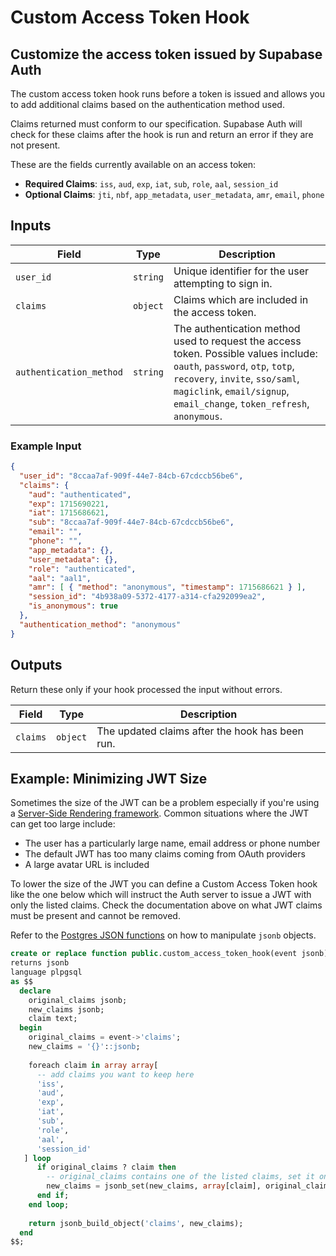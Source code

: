 # Custom Access Token Hook

## Customize the access token issued by Supabase Auth

The custom access token hook runs before a token is issued and allows you to add additional claims based on the authentication method used.

Claims returned must conform to our specification. Supabase Auth will check for these claims after the hook is run and return an error if they are not present.

These are the fields currently available on an access token:

- **Required Claims**: `iss`, `aud`, `exp`, `iat`, `sub`, `role`, `aal`, `session_id`
- **Optional Claims**: `jti`, `nbf`, `app_metadata`, `user_metadata`, `amr`, `email`, `phone`

## Inputs

| Field | Type | Description |
| --- | --- | --- |
| `user_id` | `string` | Unique identifier for the user attempting to sign in. |
| `claims` | `object` | Claims which are included in the access token. |
| `authentication_method` | `string` | The authentication method used to request the access token. Possible values include: `oauth`, `password`, `otp`, `totp`, `recovery`, `invite`, `sso/saml`, `magiclink`, `email/signup`, `email_change`, `token_refresh`, `anonymous`. |

### Example Input

```json
{
  "user_id": "8ccaa7af-909f-44e7-84cb-67cdccb56be6",
  "claims": {
    "aud": "authenticated",
    "exp": 1715690221,
    "iat": 1715686621,
    "sub": "8ccaa7af-909f-44e7-84cb-67cdccb56be6",
    "email": "",
    "phone": "",
    "app_metadata": {},
    "user_metadata": {},
    "role": "authenticated",
    "aal": "aal1",
    "amr": [ { "method": "anonymous", "timestamp": 1715686621 } ],
    "session_id": "4b938a09-5372-4177-a314-cfa292099ea2",
    "is_anonymous": true
  },
  "authentication_method": "anonymous"
}
```

## Outputs

Return these only if your hook processed the input without errors.

| Field | Type | Description |
| --- | --- | --- |
| `claims` | `object` | The updated claims after the hook has been run. |

## Example: Minimizing JWT Size

Sometimes the size of the JWT can be a problem especially if you're using a [Server-Side Rendering framework](https://supabase.com/docs/guides/auth/server-side). Common situations where the JWT can get too large include:

- The user has a particularly large name, email address or phone number
- The default JWT has too many claims coming from OAuth providers
- A large avatar URL is included

To lower the size of the JWT you can define a Custom Access Token hook like the one below which will instruct the Auth server to issue a JWT with only the listed claims. Check the documentation above on what JWT claims must be present and cannot be removed.

Refer to the [Postgres JSON functions](https://www.postgresql.org/docs/current/functions-json.html) on how to manipulate `jsonb` objects.

```sql
create or replace function public.custom_access_token_hook(event jsonb)
returns jsonb
language plpgsql
as $$
  declare
    original_claims jsonb;
    new_claims jsonb;
    claim text;
  begin
    original_claims = event->'claims';
    new_claims = '{}'::jsonb;
    
    foreach claim in array array[
      -- add claims you want to keep here
      'iss',
      'aud',
      'exp',
      'iat',
      'sub',
      'role',
      'aal',
      'session_id'
   ] loop
      if original_claims ? claim then
        -- original_claims contains one of the listed claims, set it on new_claims
        new_claims = jsonb_set(new_claims, array[claim], original_claims->claim);
      end if;
    end loop;
    
    return jsonb_build_object('claims', new_claims);
  end
$$;
```

